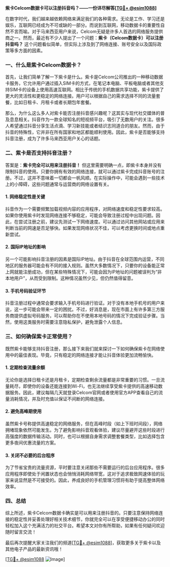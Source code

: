 **紫卡Celcom数据卡可以注册抖音吗？——一份详尽解答[[TG💪+ @esim1088](https://t.me/s/esim1088)]**

在数字时代，我们越来越依赖网络来满足我们的各种需求。无论是工作、学习还是娱乐，互联网已经成为不可或缺的一部分。而说到互联网，移动数据卡的重要性自然不言而喻。对于马来西亚用户来说，Celcom无疑是许多人首选的网络服务提供商之一。然而，最近有不少人提出了一个问题：**紫卡（Celcom数据卡）可以注册抖音吗？** 这个问题看似简单，但实际上涉及到了网络连接、账号安全以及国际政策等多方面的因素。

### 一、什么是紫卡Celcom数据卡？

首先，让我们简单了解一下紫卡是什么。紫卡是Celcom公司推出的一种移动数据卡服务，它允许用户通过插入SIM卡的方式，在笔记本电脑、平板电脑或者其他支持SIM卡的设备上使用高速互联网。相比于传统的手机数据共享功能，紫卡提供了更大的灵活性和更稳定的网络连接。用户可以根据自己的需求选择不同的流量套餐，比如日租卡、月租卡或者长期包年套餐。

那么，为什么这么多人对紫卡能否注册抖音感兴趣呢？这其实与现代社交媒体的普及息息相关。抖音作为一款全球知名的短视频平台，吸引了无数用户的关注。很多人希望通过抖音分享生活点滴、学习新技能或者结识志同道合的朋友。然而，由于抖音的特殊性，它并非在所有国家和地区都能顺利使用。因此，紫卡是否能够支持抖音注册，成为了许多马来西亚用户关心的话题。

### 二、紫卡是否支持抖音注册？

答案是：**紫卡完全可以用来注册抖音！** 但这里需要明确一点，即紫卡本身并没有限制抖音的使用。只要你拥有有效的网络连接，就可以通过紫卡完成抖音账号的注册。不过，这并不意味着一切都会一帆风顺。在实际操作中，可能会遇到一些技术上的小障碍，这些问题通常与运营商的网络设置有关。

#### 1. 网络稳定性是关键

抖音作为一个需要频繁加载视频内容的应用程序，对网络速度和稳定性要求较高。如果你使用紫卡时发现网络连接不够稳定，可能会导致注册过程中出现问题。因此，在尝试注册之前，建议先测试一下网络速度。可以通过访问其他网站或应用来判断当前的网速是否足够快。如果发现网络状况不佳，可以考虑更换时间或地点重新尝试。

#### 2. 国际IP地址的影响

另一个可能影响抖音注册的因素是国际IP地址。由于抖音在全球范围内运营，不同地区的服务器可能会有不同的接入规则。虽然大多数情况下，只要你的设备能正常上网就能注册成功，但在某些特殊情况下，可能会因为IP地址的问题被误判为“非本地用户”，从而受到限制。这种情况虽然少见，但仍然值得留意。

#### 3. 手机号码验证环节

抖音注册过程中通常会要求输入手机号码进行验证。对于没有本地手机号的用户来说，这一步可能会带来一定的困扰。不过，好消息是，现在市面上有许多第三方服务商提供虚拟号码服务，可以帮助你在不使用本地号码的情况下完成验证步骤。当然，使用这类服务时需要注意隐私保护，避免泄露个人信息。

### 三、如何确保紫卡正常使用？

既然紫卡能够支持抖音注册，那么接下来我们就来探讨一下如何确保紫卡在网络使用中的最佳表现。毕竟，只有稳定的网络连接才能让抖音体验更加流畅愉快。

#### 1. 定期检查流量余额

无论你是选择日租卡还是月租卡，定期检查剩余流量都是非常重要的习惯。一旦流量耗尽，即使你的设备还能连接到Wi-Fi，也无法继续享受紫卡提供的高速移动数据服务。因此，建议每隔几天就登录Celcom官网或者使用官方APP查看自己的流量消耗情况，并及时充值以保证不间断的网络连接。

#### 2. 避免高峰期使用

虽然紫卡号称提供高速稳定的网络服务，但在高峰时段（如上下班时间段），网络拥堵现象依然可能发生。为了避免影响抖音观看体验，建议尽量避开这些时段进行高强度的数据传输活动。同时，也可以根据自身需求调整套餐类型，比如选择包含更多夜间优惠流量的方案。

#### 3. 关闭不必要的后台程序

为了节省宝贵的流量资源，平时要注意关闭那些不需要运行的后台应用程序。很多应用程序即使处于闲置状态也会悄悄消耗网络带宽，这对于追求极致网速体验的玩家来说显然是不可接受的。因此，养成良好的手机管理习惯将有助于提高整体网络效率。

### 四、总结

综上所述，紫卡Celcom数据卡确实是可以用来注册抖音的。只要注意保持网络连接的稳定性并妥善处理好相关技术细节，你就完全可以在享受便捷移动办公的同时轻松加入这个充满活力的社交平台。希望本文对你有所帮助，如果有任何疑问欢迎随时留言交流！

最后再次提醒大家关注我们的频道[[TG💪+ @esim1088](https://t.me/s/esim1088)]，获取更多关于紫卡以及其他电子产品的最新资讯哦！

[[TG💪+ @esim1088](https://t.me/s/esim1088) ![Image](https://i.postimg.cc/4NQfJmqS/Snipaste-2025-05-13-00-14-12.png)]